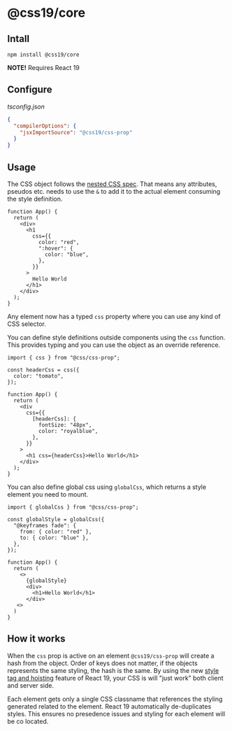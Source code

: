 # @css19/core

## Intall

```shell
npm install @css19/core
```

**NOTE!** Requires React 19

## Configure

_tsconfig.json_

```json
{
  "compilerOptions": {
    "jsxImportSource": "@css19/css-prop"
  }
}
```

## Usage

The CSS object follows the [nested CSS spec](https://developer.mozilla.org/en-US/docs/Web/CSS/Nesting_selector). That means any attributes, pseudos etc. needs to use the `&` to add it to the actual element consuming the style definition.

```tsx
function App() {
  return (
    <div>
      <h1
        css={{
          color: "red",
          ":hover": {
            color: "blue",
          },
        }}
      >
        Hello World
      </h1>
    </div>
  );
}
```

Any element now has a typed `css` property where you can use any kind of CSS selector.

You can define style definitions outside components using the `css` function. This provides typing and you can use the object as an override reference.

```tsx
import { css } from "@css/css-prop";

const headerCss = css({
  color: "tomato",
});

function App() {
  return (
    <div
      css={{
        [headerCss]: {
          fontSize: "48px",
          color: "royalblue",
        },
      }}
    >
      <h1 css={headerCss}>Hello World</h1>
    </div>
  );
}
```

You can also define global css using `globalCss`, which returns a style element you need to mount.

```tsx
import { globalCss } from "@css/css-prop";

const globalStyle = globalCss({
  "@keyframes fade": {
    from: { color: "red" },
    to: { color: "blue" },
  },
});

function App() {
  return (
    <>
      {globalStyle}
      <div>
        <h1>Hello World</h1>
      </div>
   <>
  )
}
```

## How it works

When the `css` prop is active on an element `@css19/css-prop` will create a hash from the object. Order of keys does not matter, if the objects represents the same styling, the hash is the same. By using the new [style tag and hoisting](https://react.dev/reference/react-dom/components/style) feature of React 19, your CSS is will "just work" both client and server side.

Each element gets only a single CSS classname that references the styling generated related to the element. React 19 automatically de-duplicates styles. This ensures no presedence issues and styling for each element will be co located.
